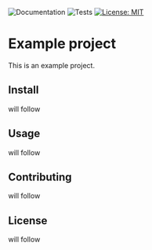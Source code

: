![Documentation](https://github.com/jpbeerhold/data-analysis-plotting-tool/actions/workflows/docs.yml/badge.svg)
![Tests](https://github.com/jpbeerhold/data-analysis-plotting-tool/actions/workflows/tests.yml/badge.svg)
[![License: MIT](https://img.shields.io/badge/License-MIT-red.svg)](https://opensource.org/licenses/MIT)

# Example project 
This is an example project. 

## Install
will follow

## Usage
will follow

## Contributing
will follow

## License 
will follow
